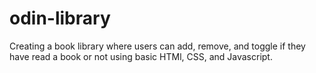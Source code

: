 # odin-library
Creating a book library where users can add, remove, and toggle if they have read a book or not using basic HTMl, CSS, and Javascript.
